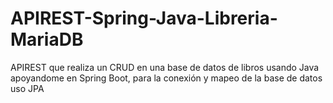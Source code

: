 # APIREST-Spring-Java-Libreria-MariaDB
APIREST que realiza un CRUD en una base de datos de libros usando Java apoyandome en Spring Boot, para la conexión y mapeo de la base de datos uso JPA 
